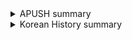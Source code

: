 <details><summary>APUSH summary</summary>
    <div>
        <p>
        	<li><a href="docs/17.html"> chp17 </a></li>
        	<li><a href="docs/18.html"> chp18 </a></li>
        	<li><a href="docs/19.html"> chp19 </a></li>
        	<li><a href="docs/20.html"> chp20 </a></li>
			<li><a href="docs/21.html"> chp21 </a></li>
        	<li><a href="docs/22.html"> chp22 </a></li>
            <li><a href="docs/23.html"> chp23 </a></li>
            <li><a href="docs/24.html"> chp24 </a></li>
            
        </p>
    </div>
</details>

<details><summary>Korean History summary</summary>
    <div>
        <p>
            <li><a href="docs/korean.html"> 한국사 </a></li>
        </p>
    </div>
</details>